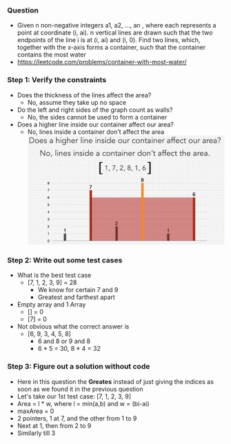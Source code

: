 ### Question

* Given n non-negative integers a1, a2, ..., an , where each represents a point at coordinate (i, ai). n vertical lines are drawn such that the two endpoints of the line i is at (i, ai) and (i, 0). Find two lines, which, together with the x-axis forms a container, such that the container contains the most water
* https://leetcode.com/problems/container-with-most-water/

### Step 1: Verify the constraints

* Does the thickness of the lines affect the area?
  * No, assume they take up no space
* Do the left and right sides of the graph count as walls?
  * No, the sides cannot be used to form a container
* Does a higher line inside our container affect our area?
  * No, lines inside a container don't affect the area
![img](../../img/middle.png)

### Step 2: Write out some test cases

* What is the best test case
  * [7, 1, 2, 3, 9] = 28
    * We know for certain 7 and 9
    * Greatest and farthest apart
* Empty array and 1 Array
  * [] = 0
  * [7] = 0
* Not obvious what the correct answer is
  * [6, 9, 3, 4, 5, 8]
    * 6 and 8 or 9 and 8
    * 6 * 5 = 30, 8 * 4 = 32

### Step 3: Figure out a solution without code

* Here in this question the **Greates** instead of just giving the indices as soon as we found it in the previous question
* Let's take our 1st test case: [7, 1, 2, 3, 9]
* Area = l * w, where l = min(a,b) and w = (bi-ai)
* maxArea = 0
* 2 pointers, 1 at 7, and the other from 1 to 9 
* Next at 1, then from 2 to 9
* Similarly till 3